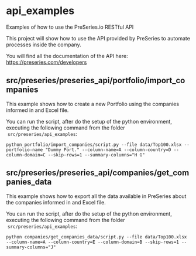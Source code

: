 # api_examples
Examples of how to use the PreSeries.io RESTful API

This project will show how to use the API provided by PreSeries to automate 
processes inside the company.

You will find all the documentation of the API here: 
https://preseries.com/developers

## src/preseries/preseries_api/portfolio/import_companies

This example shows how to create a new Portfolio using the companies 
informed in and Excel file. 

You can run the script, after do the setup of the python environment, executing the following command from the folder  `src/preseries/api_examples`:

```{bash}
python portfolio/import_companies/script.py --file data/Top100.xlsx --portfolio-name "Dummy Port." --column-name=A --column-country=D --column-domain=C --skip-rows=1 --summary-columns="H G"
```


## src/preseries/preseries_api/companies/get_companies_data

This example shows how to export all the data available in 
PreSeries about the companies informed in and Excel file. 

You can run the script, after do the setup of the python environment, executing the following command from the folder  `src/preseries/api_examples`:

```{bash}
python companies/get_companies_data/script.py --file data/Top100.xlsx --column-name=A --column-country=E --column-domain=B --skip-rows=1 --summary-columns="J"
```
